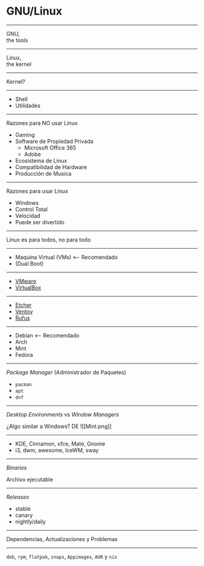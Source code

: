 # GNU/Linux

---

GNU,\
the tools

---

Linux,\
the kernel

---

Kernel?

---

- Shell
- Utilidades

---

Razones para NO usar Linux
- Gaming
- Software de Propiedad Privada
    - Microsoft Office 365
    - Adobe
- Ecosistema de Linux
- Compatibilidad de Hardware
- Producción de Musica

---

Razones para usar Linux

- Windows
- Control Total
- Velocidad
- Puede ser divertido

---

Linux es para todos, no para todo

---

- Maquina Virtual (VMs) <-- Recomendado
- (Dual Boot)

---

- [VMware](https://www.vmware.com/products/desktop-hypervisor/workstation-and-fusion)
- [VirtualBox](https://www.virtualbox.org/wiki/Downloads)

---

- [Etcher](https://etcher.balena.io/)
- [Ventoy](https://www.ventoy.net/en/download.html)
- [Rufus](https://rufus.ie/en/)

---

- Debian <-- Recomendado
- Arch
- Mint
- Fedora

---

*Package Manager* (Administrador de Paquetes)

- `pacman`
- `apt`
- `dnf`

---

*Desktop Environments* vs *Window Managers*

¿Algo similar a Windows? DE
![[Mint.png]]

---

- KDE, Cinnamon, xfce, Mate, Gnome
- i3, dwm, awesome, IceWM, sway

---

*Binaries*

Archivo ejecutable

---

*Releases*

- stable
- canary
- nightly/daily

---

Dependencias, Actualizaciones y Problemas

---

`deb`, `rpm`, `flatpak`, `snaps`, `Appimages`, `AUR` y `nix`